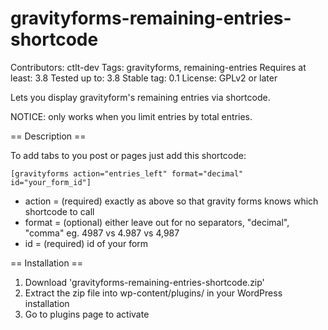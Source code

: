 gravityforms-remaining-entries-shortcode
========================================
Contributors: ctlt-dev
Tags: gravityforms, remaining-entries
Requires at least: 3.8
Tested up to: 3.8
Stable tag: 0.1
License: GPLv2 or later

Lets you display gravityform's remaining entries via shortcode.

NOTICE: only works when you limit entries by total entries.

== Description ==

To add tabs to you post or pages just add this shortcode:

`[gravityforms action="entries_left" format="decimal" id="your_form_id"]`

* action = (required) exactly as above so that gravity forms knows which shortcode to call
* format = (optional) either leave out for no separators, "decimal", "comma" eg. 4987 vs 4.987 vs 4,987
* id = (required) id of your form

== Installation ==

1. Download 'gravityforms-remaining-entries-shortcode.zip'
2. Extract the zip file into wp-content/plugins/ in your WordPress installation
3. Go to plugins page to activate
